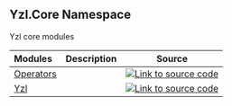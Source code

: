 ## Yzl.Core Namespace

Yzl core modules

Modules | Description | Source
:--- | :--- | :---:
[Operators](https://queil.github.io/yzl/reference/yzl-core-operators) | &#32; | [![Link to source code](https://queil.github.io/yzl/content/img/github.png)](https://github.com/queil/yzl/tree/master/src/Operators.fs#L4-4)
[Yzl](https://queil.github.io/yzl/reference/yzl-core-yzl) | &#32; | [![Link to source code](https://queil.github.io/yzl/content/img/github.png)](https://github.com/queil/yzl/tree/master/src/Yzl.fs#L14-14)



